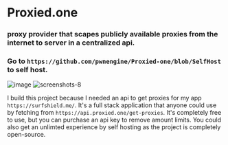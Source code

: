 # Proxied.one 
### proxy provider that scapes publicly available proxies from the internet to server in a centralized api.

### Go to ```https://github.com/pwnengine/Proxied-one/blob/SelfHost``` to self host.

![image](https://github.com/user-attachments/assets/513be87e-3b87-4e53-9ba7-e681e425bcee)
![screenshots-8](https://github.com/user-attachments/assets/28e4e63b-757b-4772-a5d1-f0f90a362499)

I build this project because I needed an api to get proxies for my app ```https://surfshield.me/```.
It's a full stack application that anyone could use by fetching from ```https://api.proxied.one/get-proxies```.
It's completely free to use, but you can purchase an api key to remove amount limits. You could also get an unlimted experience by self hosting as the project is completely open-source.
